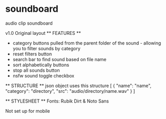 # soundboard
audio clip soundboard

v1.0
Original layout 
** FEATURES ** 
 * category buttons pulled from the parent folder of the sound - allowing you to filter sounds by category
 * reset filters button
 * search bar to find sound based on file name
 * sort alphabetically buttons
 * stop all sounds button
 * nsfw sound toggle checkbox

** STRUCTURE **
 json object uses this structure
 [
    {
        "name": "name",
        "category": "directory",
        "src": "audio/directory/name.wav"
    }
 ]

** STYLESHEET **
Fonts: Rubik Dirt & Noto Sans

Not set up for mobile


